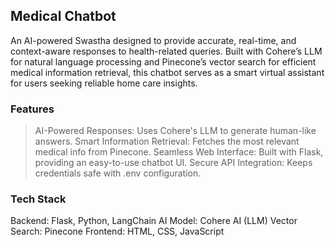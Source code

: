 ## Medical Chatbot
An AI-powered Swastha designed to provide accurate, real-time, and context-aware responses to health-related queries. Built with Cohere’s LLM for natural language processing and Pinecone’s vector search for efficient medical information retrieval, this chatbot serves as a smart virtual assistant for users seeking reliable home care insights.

### Features
> AI-Powered Responses: Uses Cohere's LLM to generate human-like answers.
> Smart Information Retrieval: Fetches the most relevant medical info from Pinecone.
> Seamless Web Interface: Built with Flask, providing an easy-to-use chatbot UI.
> Secure API Integration: Keeps credentials safe with .env configuration.

### Tech Stack
Backend: Flask, Python, LangChain
AI Model: Cohere AI (LLM)
Vector Search: Pinecone
Frontend: HTML, CSS, JavaScript
